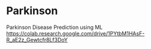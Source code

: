 # Parkinson
Parkinson Disease Prediction using ML
https://colab.research.google.com/drive/1PYtbM1HAsF-R_aE2z_Gewtcfr8Lf3DoY

